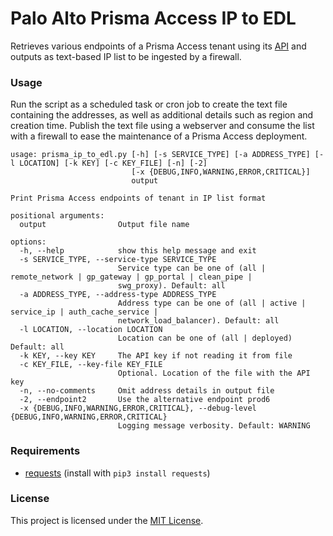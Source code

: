 # Palo Alto Prisma Access IP to EDL

Retrieves various endpoints of a Prisma Access tenant using its [API](https://docs.paloaltonetworks.com/prisma/prisma-access/prisma-access-panorama-admin/prisma-access-overview/retrieve-ip-addresses-for-prisma-access) and outputs as text-based IP list to be ingested by a firewall.

### Usage

Run the script as a scheduled task or cron job to create the text file containing the addresses, as well as additional details such as region and creation time. Publish the text file using a webserver and consume the list with a firewall to ease the maintenance of a Prisma Access deployment.

```
usage: prisma_ip_to_edl.py [-h] [-s SERVICE_TYPE] [-a ADDRESS_TYPE] [-l LOCATION] [-k KEY] [-c KEY_FILE] [-n] [-2]
                           [-x {DEBUG,INFO,WARNING,ERROR,CRITICAL}]
                           output

Print Prisma Access endpoints of tenant in IP list format

positional arguments:
  output                Output file name

options:
  -h, --help            show this help message and exit
  -s SERVICE_TYPE, --service-type SERVICE_TYPE
                        Service type can be one of (all | remote_network | gp_gateway | gp_portal | clean_pipe |
                        swg_proxy). Default: all
  -a ADDRESS_TYPE, --address-type ADDRESS_TYPE
                        Address type can be one of (all | active | service_ip | auth_cache_service |
                        network_load_balancer). Default: all
  -l LOCATION, --location LOCATION
                        Location can be one of (all | deployed) Default: all
  -k KEY, --key KEY     The API key if not reading it from file
  -c KEY_FILE, --key-file KEY_FILE
                        Optional. Location of the file with the API key
  -n, --no-comments     Omit address details in output file
  -2, --endpoint2       Use the alternative endpoint prod6
  -x {DEBUG,INFO,WARNING,ERROR,CRITICAL}, --debug-level {DEBUG,INFO,WARNING,ERROR,CRITICAL}
                        Logging message verbosity. Default: WARNING
```
                               
### Requirements

- [requests](https://pypi.org/project/requests/) (install with ```pip3 install requests```)

### License

This project is licensed under the [MIT License](LICENSE).
